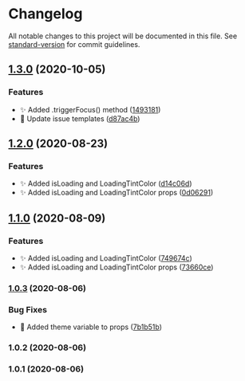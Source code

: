 # Changelog

All notable changes to this project will be documented in this file. See [standard-version](https://github.com/conventional-changelog/standard-version) for commit guidelines.

## [1.3.0](https://github.com/timelessco/react-native-search-component/compare/v1.2.0...v1.3.0) (2020-10-05)


### Features

* ✨ Added .triggerFocus() method ([1493181](https://github.com/timelessco/react-native-search-component/commit/1493181c07d37ece680b6fc49255d52652f09d34))
* 🎉  Update issue templates ([d87ac4b](https://github.com/timelessco/react-native-search-component/commit/d87ac4b24c0f05524bed7b94751215142a29aa7a))

## [1.2.0](https://github.com/timelessco/react-native-search-component/compare/v1.0.3...v1.2.0) (2020-08-23)


### Features

* :sparkles: Added isLoading and LoadingTintColor ([d14c06d](https://github.com/timelessco/react-native-search-component/commit/d14c06dfaa2c6cc3e3692cc6206fb80b21aeaad9))
* :sparkles: Added isLoading and LoadingTintColor props ([0d06291](https://github.com/timelessco/react-native-search-component/commit/0d06291265b5628c8caef4e6569511d241295e82))

## [1.1.0](https://github.com/timelessco/react-native-search-component/compare/v1.0.3...v1.1.0) (2020-08-09)


### Features

* :sparkles: Added isLoading and LoadingTintColor ([749674c](https://github.com/timelessco/react-native-search-component/commit/749674cb14c5bb96df45afc3ed432b8ae882ff44))
* :sparkles: Added isLoading and LoadingTintColor props ([73660ce](https://github.com/timelessco/react-native-search-component/commit/73660cee22445d9eade72a2bebb3074e040f9dec))

### [1.0.3](https://github.com/timelessco/react-native-search-component/compare/v1.0.2...v1.0.3) (2020-08-06)


### Bug Fixes

* :bug: Added theme variable to props ([7b1b51b](https://github.com/timelessco/react-native-search-component/commit/7b1b51bea03e1d38570a51ffa8af484f9a6c4877))

### 1.0.2 (2020-08-06)

### 1.0.1 (2020-08-06)
